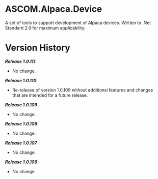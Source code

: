 # ASCOM.Alpaca.Device

A set of tools to support development of Alpaca devices. Written to .Net Standard 2.0 for maximum applicability.

# Version History

***Release 1.0.111***
* No change.

***Release 1.0.110***
* Re-release of version 1.0.109 without additional features and changes that are intended for a future release.

***Release 1.0.109***
* No change.

***Release 1.0.108***
* No change.

***Release 1.0.107***
* No change.

***Release 1.0.106***
* No change